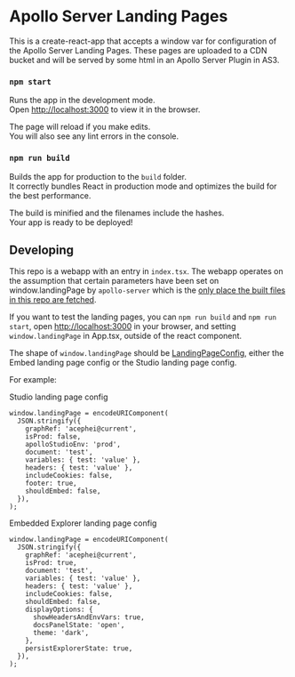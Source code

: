 # Apollo Server Landing Pages

This is a create-react-app that accepts a window var for configuration of the Apollo Server Landing Pages. These pages are uploaded to a CDN bucket and will be served by some html in an Apollo Server Plugin in AS3. 

### `npm start`

Runs the app in the development mode.\
Open [http://localhost:3000](http://localhost:3000) to view it in the browser.

The page will reload if you make edits.\
You will also see any lint errors in the console.

### `npm run build`

Builds the app for production to the `build` folder.\
It correctly bundles React in production mode and optimizes the build for the best performance.

The build is minified and the filenames include the hashes.\
Your app is ready to be deployed!

## Developing

This repo is a webapp with an entry in `index.tsx`. The webapp operates on the assumption that certain parameters have been set on window.landingPage by `apollo-server` which is the [only place the built files in this repo are fetched](https://github.com/apollographql/apollo-server/blob/main/packages/apollo-server-core/src/plugin/landingPage/default/index.ts#L207-L208). 

If you want to test the landing pages, you can `npm run build` and `npm run start`, open [http://localhost:3000](http://localhost:3000) in your browser, and setting `window.landingPage` in App.tsx, outside of the react component.

The shape of `window.landingPage` should be [LandingPageConfig](https://github.com/apollographql/apollo-server/blob/main/packages/apollo-server-core/src/plugin/landingPage/default/index.ts#L56), either the Embed landing page config or the Studio landing page config.

For example:

Studio landing page config
```
window.landingPage = encodeURIComponent(
  JSON.stringify({
    graphRef: 'acephei@current',
    isProd: false,
    apolloStudioEnv: 'prod',
    document: 'test',
    variables: { test: 'value' },
    headers: { test: 'value' },
    includeCookies: false,
    footer: true,
    shouldEmbed: false,
  }),
);

```

Embedded Explorer landing page config
```
window.landingPage = encodeURIComponent(
  JSON.stringify({
    graphRef: 'acephei@current',
    isProd: true,
    document: 'test',
    variables: { test: 'value' },
    headers: { test: 'value' },
    includeCookies: false,
    shouldEmbed: false,
    displayOptions: {
      showHeadersAndEnvVars: true,
      docsPanelState: 'open',
      theme: 'dark',
    },
    persistExplorerState: true,
  }),
);

```
